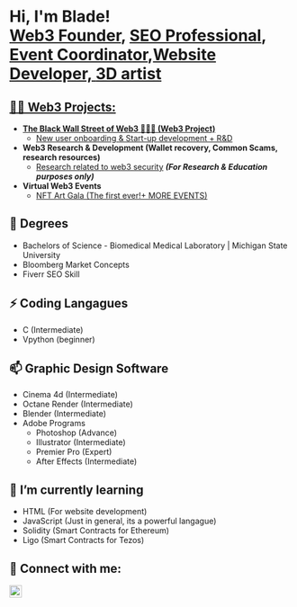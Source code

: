 <h1>Hi, I'm Blade! <br/><a href="https://afrocryptopunks.com/">Web3 Founder</a>, <a href="https://www.fiverr.com/bladebrown3/create-an-seo-to-help-grow-your-business-and-rank-on-google">SEO Professional</a>, <a href="https://twitter.com/i/events/1538206965280784386">Event Coordinator</a>,<a href="https://www.fiverr.com/s2/2ff96f6936">Website Developer, <a href="https://www.fiverr.com/bladebrown3/turn-your-physical-product-into-a-3d-model-and-nft">3D artist</h1>

<h2>👨‍💻 Web3 Projects:</h2>

- <b>The Black Wall Street of Web3 ✊🏽👑 (Web3 Project)</b>
  - [New user onboarding & Start-up development + R&D](https://afrocryptopunks.com/)
- <b> Web3 Research & Development (Wallet recovery, Common Scams, research resources)</b>
  - [Research related to web3 security](https://afrocryptopunks.com/research-development/) <b><i>(For Research & Education purposes only)</b></i>
- <b> Virtual Web3 Events</b>
  - [NFT Art Gala (The first ever!+ MORE EVENTS)](https://twitter.com/AfroCryptoPunk/status/1538210670327517186?s=20&t=H0RJtSKCbKhHbLJyiY3HGw)
 
 <h2> 📃 Degrees</h2>
 
 - Bachelors of Science - Biomedical Medical Laboratory | Michigan State University 
 - Bloomberg Market Concepts
 - Fiverr SEO Skill 
 
 <h2>⚡ Coding Langagues</h2>
 
  - C (Intermediate)
  - Vpython (beginner)
 
  <h2>📫 Graphic Design Software</h2>
  
  - Cinema 4d (Intermediate)
  - Octane Render (Intermediate)
  - Blender (Intermediate)
  - Adobe Programs
    - Photoshop (Advance)
    - Illustrator (Intermediate)
    - Premier Pro (Expert)
    - After Effects (Intermediate)
  
 <h2>🌱 I’m currently learning</h2>
 
 - HTML (For website development)
 - JavaScript (Just in general, its a powerful langague)
 - Solidity (Smart Contracts for Ethereum)
 - Ligo (Smart Contracts for Tezos)
 
<h2> 🤳 Connect with me:</h2>

[<img align="left" alt="Sam Blade | Twitter" width="22px" src="https://cdn.jsdelivr.net/npm/simple-icons@v3/icons/twitter.svg" />][twitter]

[twitter]: https://twitter.com/Sam_Blade_
 
<!--
**Sam-Blade/Sam-Blade** is a ✨ _special_ ✨ repository because its `README.md` (this file) appears on your GitHub profile.

Here are some ideas to get you started:

- 🔭 I’m currently working on 
- 🌱 I’m currently learning ...
- 👯 I’m looking to collaborate on ...
- 🤔 I’m looking for help with ...
- 💬 Ask me about ...
- 📫 How to reach me: ...
- 😄 Pronouns: ...
- ⚡ Fun fact: ...
-->
